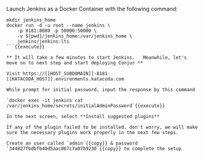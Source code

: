 
Launch Jenkins as a Docker Container with the following command:

```
mkdir jenkins_home
docker run -d -u root --name jenkins \
    -p 8181:8080 -p 50000:50000 \
    -v ${pwd}/jenkins_home:/var/jenkins_home \
    jenkins/jenkins:lts
```{{execute}}

** It will take a few minutes to start Jenkins.   Meanwhile, let's move on to next step and start deploying Conjur **

Visit https://[[HOST_SUBDOMAIN]]-8181-[[KATACODA_HOST]].environments.katacoda.com

While prompt for initial password, input the response by this command

`docker exec -it jenkins cat /var/jenkins_home/secrets/initialAdminPassword`{{execute}}

In the next screen, select **Install suggested plugins**

If any of the plugin failed to be installed, don't worry, we will make sure the necessary plugins work properly in the next few steps.

Create an user called `admin`{{copy}} & password `344827fbdbfb40d5aac067c7a07b9230`{{copy}} to complete the setup
